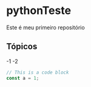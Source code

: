 # pythonTeste
Este é meu primeiro repositório

## Tópicos
-1
-2

```js
// This is a code block
const a = 1;
```
